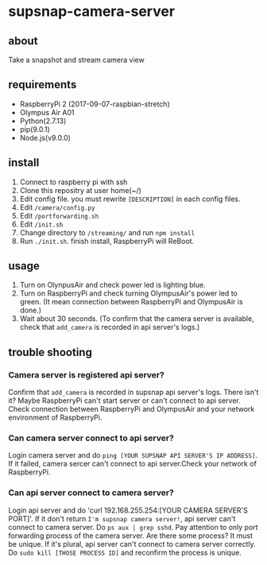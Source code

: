 # supsnap-camera-server

## about
Take a snapshot and stream camera view

## requirements
* RaspberryPi 2 (2017-09-07-raspbian-stretch)
* Olympus Air A01
* Python(2.7.13)
* pip(9.0.1)
* Node.js(v9.0.0)

## install
1. Connect to raspberry pi with ssh
1. Clone this repositry at user home(~/)
1. Edit config file. you must rewrite `[DESCRIPTION]` in each config files.
  1. Edit `/camera/config.py`
  1. Edit `/portforwarding.sh`
  1. Edit `/init.sh`
1. Change directory to `/streaming/` and run `npm install`
1. Run `./init.sh`. finish install, RaspberryPi will ReBoot.

## usage
1. Turn on OlynpusAir and check power led is lighting blue.
1. Turn on RaspberryPi and check turning OlympusAir's power led to green.
  (It mean connection between RaspberryPi and OlympusAir is done.)
1. Wait about 30 seconds.
  (To confirm that the camera server is available, check that `add_camera` is recorded in api server's logs.)

## trouble shooting
### Camera server is registered api server?
Confirm that `add_camera` is recorded in supsnap api server's logs.
There isn't it? Maybe RaspberryPi can't start server or can't connect to api server.
Check connection between RaspberryPi and OlympusAir and your network environment of RaspberryPi.

### Can camera server connect to api server?
Login camera server and do `ping [YOUR SUPSNAP API SERVER'S IP ADDRESS]`.
If it failed, camera sercer can't connect to api server.Check your network of RaspberryPi.

### Can api server connect to camera server?
Login api server and do 'curl 192.168.255.254:[YOUR CAMERA SERVER'S PORT]'.
If it don't return `I'm supsnap camera server!`, api server can't connect to camera server.
Do `ps aux | grep sshd`.
Pay attention to only port forwarding process of the camera server.
Are there some process?
It must be unique.
If it's plural, api server can't connect to camera server correctly.
Do `sudo kill [THOSE PROCESS ID]` and reconfirm the process is unique.

